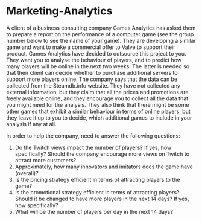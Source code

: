 # Marketing-Analytics

A client of a business consulting company Games Analytics has asked them to prepare a report on the performance
of a computer game (see the group number below to see the name of your game). They are developing a similar game
and want to make a commercial offer to Valve to support their product. Games Analytics have decided to outsource
this project to you. They want you to analyse the behaviour of players, and to predict how many players will be
online in the next two weeks. The latter is needed so that their client can decide whether to purchase additional
servers to support more players online. The company says that the data can be collected from the Steamdb.info
website. They have not collected any external information, but they claim that all the prices and promotions are
freely available online, and they encourage you to collect all the data that you might need for the analysis. They also
think that there might be some other games that exhibit a similar behaviour in terms of online players, but they
leave it up to you to decide, which additional games to include in your analysis if any at all.


In order to help the company,  need to answer the following questions:

1. Do the Twitch views impact the number of players? If yes, how specifically? Should the company encourage
more views on Twitch to attract more customers?
2. Approximately, how many innovators and imitators does the game have (overall)?
3. Is the pricing strategy efficient in terms of attracting players to the game?
4. Is the promotional strategy efficient in terms of attracting players? Should it be changed to have more players
in the next 14 days? If yes, how specifically?
5. What will be the number of players per day in the next 14 days?
